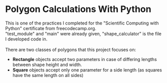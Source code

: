 # Polygon Calculations With Python
This is one of the practices I completed for the "Scientific Computing with Python" certificate from freecodecamp.org. <br>
"test_module" and "main" were already given, "shape_calculator" is the file I developed code in. <br><br>
There are two classes of polygons that this project focuses on:
- **Rectangle** objects accept two parameters in case of differing lengths between shape height and width. <br>
- **Square** objects accept only one parameter for a side length (as squares have the same length on all sides) <br>
